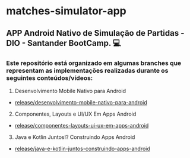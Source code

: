 # matches-simulator-app

## APP Android Nativo de Simulação de Partidas - DIO - Santander BootCamp. :computer:

### Este repositório está organizado em algumas branches que representam as implementações  realizadas durante os seguintes conteúdos/vídeos:

1. Desenvolvimento Mobile Nativo para Android
  - [release/desenvolvimento-mobile-nativo-para-android](https://github.com/Luanftg/matches-simulator-app/tree/release-desenvolvimento-mobile-nativo-para-android)
2. Componentes, Layouts e UI/UX Em Apps Android
  - [release/componentes-layouts-ui-ux-em-apps-android](https://github.com/Luanftg/matches-simulator-app/tree/release-desenvolvimento-mobile-nativo-para-android)
3. Java e Kotlin Juntos!? Construindo Apps Android
  - [release/java-e-kotlin-juntos-construindo-apps-android](https://github.com/Luanftg/matches-simulator-app/tree/release/java-e-kotlin-juntos-construindo-apps-android)
